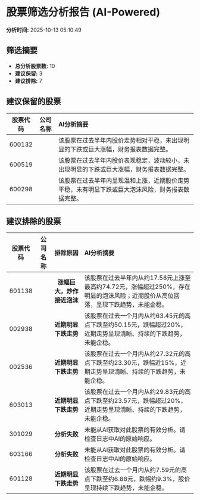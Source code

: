 # 股票筛选分析报告 (AI-Powered)

**分析时间:** 2025-10-13 05:10:49

## 筛选摘要

- **总分析股票数:** 10
- **建议保留:** 3
- **建议排除:** 7

## 建议保留的股票

| 股票代码 | 公司名称 | AI分析摘要 |
|:---:|:---:|:---|
| 600132 |  | 该股票在过去半年内股价走势相对平稳，未出现明显的下跌或巨大涨幅，财务报表数据完整。 |
| 600519 |  | 该股票在过去半年内股价表现稳定，波动较小，未出现明显的下跌或巨大涨幅，财务报表数据完整。 |
| 600298 |  | 该股票在过去半年内呈现温和上涨，近期股价走势平稳，未有明显下跌或巨大泡沫风险，财务报表数据完整。 |

## 建议排除的股票

| 股票代码 | 公司名称 | 排除原因 | AI分析摘要 |
|:---:|:---:|:---:|:---|
| 601138 |  | **涨幅巨大，炒作接近泡沫** | 该股票在过去半年内从约17.58元上涨至最高约74.72元，涨幅超过250%，存在明显的泡沫风险；近期股价从高位回落，呈现下跌趋势，未能企稳。 |
| 002938 |  | **近期明显下跌走势** | 该股票在过去一个月内从约63.45元的高点下跌至约50.15元，跌幅超过20%，近期走势呈现清晰、持续的下跌趋势，未能企稳。 |
| 002536 |  | **近期明显下跌走势** | 该股票在过去一个月内从约27.32元的高点下跌至约23.30元，跌幅近15%，近期走势呈现清晰、持续的下跌趋势，未能企稳。 |
| 603013 |  | **近期明显下跌走势** | 该股票在过去一个月内从约29.83元的高点下跌至约23.57元，跌幅超过20%，近期走势呈现清晰、持续的下跌趋势，未能企稳。 |
| 301029 |  | **分析失败** | 未能从AI获取对此股票的有效分析。请检查日志中AI的原始响应。 |
| 603166 |  | **分析失败** | 未能从AI获取对此股票的有效分析。请检查日志中AI的原始响应。 |
| 601128 |  | **近期明显下跌走势** | 该股票在过去一个月内从约7.59元的高点下跌至约6.88元，跌幅约9.3%，股价呈现持续下跌趋势，未能企稳。 |

